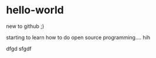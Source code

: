 # hello-world
new to github ;)


starting to learn how to do open source programming....
hih

dfgd
sfgdf
